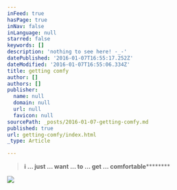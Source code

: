 ```yaml
---
inFeed: true
hasPage: true
inNav: false
inLanguage: null
starred: false
keywords: []
description: 'nothing to see here! -_-'
datePublished: '2016-01-07T16:55:17.252Z'
dateModified: '2016-01-07T16:55:06.334Z'
title: getting comfy
author: []
authors: []
publisher:
  name: null
  domain: null
  url: null
  favicon: null
sourcePath: _posts/2016-01-07-getting-comfy.md
published: true
url: getting-comfy/index.html
_type: Article

---
```

> **i ... just ... want ... to ... get ... comfortable**********

![](https://the-grid-user-content.s3-us-west-2.amazonaws.com/c4a501e0-e9f9-4dbc-9cd8-fbd14380805a.gif)